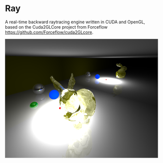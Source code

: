 # Ray

A real-time backward raytracing engine written in CUDA and OpenGL, based on the Cuda2GLCore project from Forceflow https://github.com/Forceflow/cuda2GLcore.

![Bunny and spheres](images/tracerman.PNG?raw=true "Bunny and Spheres")

